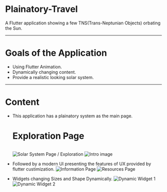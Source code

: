 # Plainatory-Travel
A Flutter application showing a few TNS(Trans-Neptunian Objects) orbating the Sun.

---
# Goals of the Application

* Using Flutter Animation.
* Dynamically changing content.
* Provide a realistic looking solar system.

---
# Content

* This application has a plainatory system as the main page. 
  # Exploration Page<h6>
  ![Solar System Page / Exploration](https://github.com/SammSum1/Plainatory-Travel/blob/master/README/Gif/solar_system.gif)
  ![Intro image](https://github.com/SammSum1/Plainatory-Travel/blob/master/README/Gif/intro_with_click.gif)
  
* Followed by a modern UI presenting the features of UX provided by flutter custimization.
  ![Information Page](https://github.com/SammSum1/Plainatory-Travel/blob/master/README/Gif/information_page.gif) 
  ![Resources Page](https://github.com/SammSum1/Plainatory-Travel/blob/master/README/Gif/resources_page.gif)
  
* Widgets changing Sizes and Shape Dynamically.
  ![Dynamic Widget 1](https://github.com/SammSum1/Plainatory-Travel/blob/master/README/Gif/widget_animation_1.gif)
  ![Dynamic Widget 2](https://github.com/SammSum1/Plainatory-Travel/blob/master/README/Gif/widget_animation_2.gif)
